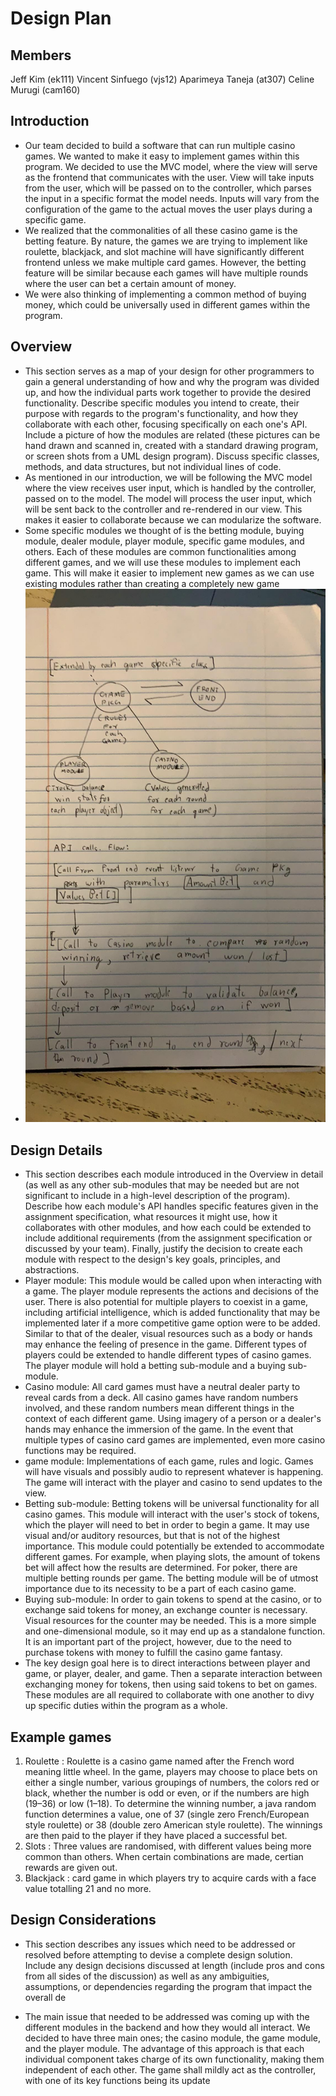 # Design Plan

## Members 
Jeff Kim (ek111)
Vincent Sinfuego (vjs12)
Aparimeya Taneja (at307)
Celine Murugi (cam160)

## Introduction
- Our team decided to build a software that can run multiple casino games. We wanted to make it easy to implement games within this program. We decided to use the MVC model, where the view will serve as the frontend that communicates with the user. View will take inputs from the user, which will be passed on to the controller, which parses the input in a specific format the model needs. Inputs will vary from the configuration of the game to the actual moves the user plays during a specific game. 
- We realized that the commonalities of all these casino game is the betting feature. By nature, the games we are trying to implement like roulette, blackjack, and slot machine will have significantly different  frontend unless we make multiple card games. However, the betting feature will be similar because each games will have multiple rounds where the user can bet a certain amount of money. 
- We were also thinking of implementing a common method of buying money, which could be universally used in different games within the program. 

## Overview
- This section serves as a map of your design for other programmers to gain a general understanding of how and why the program was divided up, and how the individual parts work together to provide the desired functionality. Describe specific modules you intend to create, their purpose with regards to the program's functionality, and how they collaborate with each other, focusing specifically on each one's API. Include a picture of how the modules are related (these pictures can be hand drawn and scanned in, created with a standard drawing program, or screen shots from a UML design program). Discuss specific classes, methods, and data structures, but not individual lines of code.
- As mentioned in our introduction, we will be following the MVC model where the view receives user input, which is handled by the controller, passed on to the model. The model will process the user input, which will be sent back to the controller and re-rendered in our view. This makes it easier to collaborate because we can modularize the software. 
- Some specific modules we thought of is the betting module, buying module, dealer module, player module, specific game modules, and others. Each of these modules are common functionalities among different games, and we will use these modules to implement each game. This will make it easier to implement new games as we can use existing modules rather than creating a completely new game 
- ![Image of Overview](./overview.jpg)

## Design Details
- This section describes each module introduced in the Overview in detail (as well as any other sub-modules that may be needed but are not significant to include in a high-level description of the program). Describe how each module's API handles specific features given in the assignment specification, what resources it might use, how it collaborates with other modules, and how each could be extended to include additional requirements (from the assignment specification or discussed by your team). Finally, justify the decision to create each module with respect to the design's key goals, principles, and abstractions.
- Player module: This module would be called upon when interacting with a game. The player module represents the actions and decisions of the user. There is also potential for multiple players to coexist in a game, including artificial intelligence, which is added functionality that may be implemented later if a more competitive game option were to be added. Similar to that of the dealer, visual resources such as a body or hands may enhance the feeling of presence in the game. Different types of players could be extended to handle different types of casino games. The player module will hold a betting sub-module and a buying sub-module.
- Casino module: All card games must have a neutral dealer party to reveal cards from a deck. All casino games have random numbers involved, and these random numbers mean different things in the context of each different game. Using imagery of a person or a dealer's hands may enhance the immersion of the game. In the event that multiple types of casino card games are implemented, even more casino functions may be required. 
- game module: Implementations of each game, rules and logic. Games will have visuals and possibly audio to represent whatever is happening. The game will interact with the player and casino to send updates to the view.
- Betting sub-module: Betting tokens will be universal functionality for all casino games. This module will interact with the user's stock of tokens, which the player will need to bet in order to begin a game. It may use visual and/or auditory resources, but that is not of the highest importance. This module could potentially be extended to accommodate different games. For example, when playing slots, the amount of tokens bet will affect how the results are determined. For poker, there are multiple betting rounds per game. The betting module will be of utmost importance due to its necessity to be a part of each casino game.
- Buying sub-module: In order to gain tokens to spend at the casino, or to exchange said tokens for money, an exchange counter is necessary. Visual resources for the counter may be needed. This is a more simple and one-dimensional module, so it may end up as a standalone function. It is an important part of the project, however, due to the need to purchase tokens with money to fulfill the casino game fantasy.
- The key design goal here is to direct interactions between player and game, or player, dealer, and game. Then a separate interaction between exchanging money for tokens, then using said tokens to bet on games. These modules are all required to collaborate with one another to divy up specific duties within the program as a whole.

## Example games
1. Roulette : Roulette is a casino game named after the French word meaning little wheel. In the game, players may choose to place bets on either a single number, various groupings of numbers, the colors red or black, whether the number is odd or even, or if the numbers are high (19–36) or low (1–18). To determine the winning number, a java random function determines a value, one of 37 (single zero French/European style roulette) or 38 (double zero American style roulette). The winnings are then paid to the player if they have placed a successful bet.
2. Slots : Three values are randomised, with different values being more common than others. When certain combinations are made, certian rewards are given out. 
3. Blackjack : card game in which players try to acquire cards with a face value totalling 21 and no more. 


## Design Considerations
- This section describes any issues which need to be addressed or resolved before attempting to devise a complete design solution. Include any design decisions discussed at length (include pros and cons from all sides of the discussion) as well as any ambiguities, assumptions, or dependencies regarding the program that impact the overall de

- The main issue that needed to be addressed was coming up with the different modules in the backend and how they would all interact. We decided to have three main ones; the casino module, the game module, and the player module. The advantage of this approach is that each individual component takes charge of its own functionality, making them independent of each other. The game shall mildly act as the controller, with one of its key functions being its update
